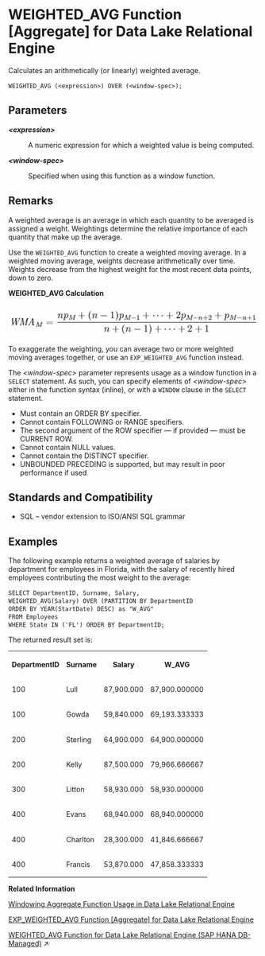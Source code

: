 <!-- loioa590e30584f210158df8d2242a037242 -->

# WEIGHTED\_AVG Function \[Aggregate\] for Data Lake Relational Engine

Calculates an arithmetically \(or linearly\) weighted average.



```
WEIGHTED_AVG (<expression>) OVER (<window-spec>);
```



<a name="loioa590e30584f210158df8d2242a037242__WEIGHTED_AVG_parm1"/>

## Parameters


<dl>
<dt><b>

*<expression\>*

</b></dt>
<dd>

A numeric expression for which a weighted value is being computed.



</dd><dt><b>

*<window-spec\>*

</b></dt>
<dd>

Specified when using this function as a window function.



</dd>
</dl>



<a name="loioa590e30584f210158df8d2242a037242__WEIGHTED_AVG_remarks1"/>

## Remarks

A weighted average is an average in which each quantity to be averaged is assigned a weight. Weightings determine the relative importance of each quantity that make up the average.

Use the `WEIGHTED_AVG` function to create a weighted moving average. In a weighted moving average, weights decrease arithmetically over time. Weights decrease from the highest weight for the most recent data points, down to zero.

  
  
**WEIGHTED\_AVG Calculation**

![WEIGHTED_AVG calculation](images/weighted_avg_gif_a16ffb9.gif "WEIGHTED_AVG Calculation")

To exaggerate the weighting, you can average two or more weighted moving averages together, or use an `EXP_WEIGHTED_AVG` function instead.

The *<window-spec\>* parameter represents usage as a window function in a `SELECT` statement. As such, you can specify elements of *<window-spec\>* either in the function syntax \(inline\), or with a `WINDOW` clause in the `SELECT` statement.

-   Must contain an ORDER BY specifier.
-   Cannot contain FOLLOWING or RANGE specifiers.
-   The second argument of the ROW specifier — if provided — must be CURRENT ROW.
-   Cannot contain NULL values.
-   Cannot contain the DISTINCT specifier.
-   UNBOUNDED PRECEDING is supported, but may result in poor performance if used



<a name="loioa590e30584f210158df8d2242a037242__WEIGHTED_AVG_standards1"/>

## Standards and Compatibility

-   SQL – vendor extension to ISO/ANSI SQL grammar



<a name="loioa590e30584f210158df8d2242a037242__WEIGHTED_AVG_example1"/>

## Examples

The following example returns a weighted average of salaries by department for employees in Florida, with the salary of recently hired employees contributing the most weight to the average:

```
SELECT DepartmentID, Surname, Salary,
WEIGHTED_AVG(Salary) OVER (PARTITION BY DepartmentID
ORDER BY YEAR(StartDate) DESC) as "W_AVG"
FROM Employees
WHERE State IN ('FL') ORDER BY DepartmentID;
```

The returned result set is:


<table>
<tr>
<th valign="top" rowspan="1">

DepartmentID

</th>
<th valign="top" rowspan="1">

Surname

</th>
<th valign="top" rowspan="1">

Salary

</th>
<th valign="top" rowspan="1">

W\_AVG

</th>
</tr>
<tr>
<td valign="top" rowspan="1">

100

</td>
<td valign="top" rowspan="1">

Lull

</td>
<td valign="top" rowspan="1">

87,900.000

</td>
<td valign="top" rowspan="1">

87,900.000000

</td>
</tr>
<tr>
<td valign="top" rowspan="1">

100

</td>
<td valign="top" rowspan="1">

Gowda

</td>
<td valign="top" rowspan="1">

59,840.000

</td>
<td valign="top" rowspan="1">

69,193.333333

</td>
</tr>
<tr>
<td valign="top" rowspan="1">

200

</td>
<td valign="top" rowspan="1">

Sterling

</td>
<td valign="top" rowspan="1">

64,900.000

</td>
<td valign="top" rowspan="1">

64,900.000000

</td>
</tr>
<tr>
<td valign="top" rowspan="1">

200

</td>
<td valign="top" rowspan="1">

Kelly

</td>
<td valign="top" rowspan="1">

87,500.000

</td>
<td valign="top" rowspan="1">

79,966.666667

</td>
</tr>
<tr>
<td valign="top" rowspan="1">

300

</td>
<td valign="top" rowspan="1">

Litton

</td>
<td valign="top" rowspan="1">

58,930.000

</td>
<td valign="top" rowspan="1">

58,930.000000

</td>
</tr>
<tr>
<td valign="top" rowspan="1">

400

</td>
<td valign="top" rowspan="1">

Evans

</td>
<td valign="top" rowspan="1">

68,940.000

</td>
<td valign="top" rowspan="1">

68,940.000000

</td>
</tr>
<tr>
<td valign="top" rowspan="1">

400

</td>
<td valign="top" rowspan="1">

Charlton

</td>
<td valign="top" rowspan="1">

28,300.000

</td>
<td valign="top" rowspan="1">

41,846.666667

</td>
</tr>
<tr>
<td valign="top" rowspan="1">

400

</td>
<td valign="top" rowspan="1">

Francis

</td>
<td valign="top" rowspan="1">

53,870.000

</td>
<td valign="top" rowspan="1">

47,858.333333

</td>
</tr>
</table>

**Related Information**  


[Windowing Aggregate Function Usage in Data Lake Relational Engine](windowing-aggregate-function-usage-in-data-lake-relational-engine-a527f35.md "A major feature of the ISO/ANSI SQL extensions for OLAP is a construct called a window.")

[EXP\_WEIGHTED\_AVG Function \[Aggregate\] for Data Lake Relational Engine](exp-weighted-avg-function-aggregate-for-data-lake-relational-engine-a551b4f.md "Calculates an exponential weighted moving average. Weightings determine the relative importance of each quantity that makes up the average.")

[WEIGHTED_AVG Function for Data Lake Relational Engine (SAP HANA DB-Managed)](https://help.sap.com/viewer/a898e08b84f21015969fa437e89860c8/2024_3_QRC/en-US/7a370d0d94cb4061a4de45b28ddbac36.html "Calculates an arithmetically (or linearly) weighted average.") :arrow_upper_right:

